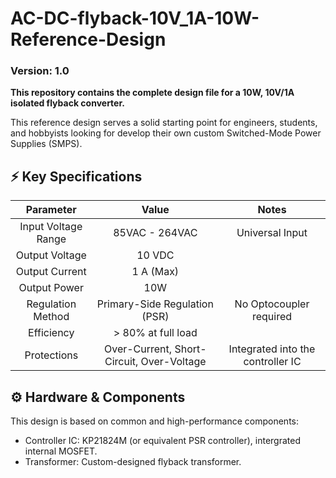 # AC-DC-flyback-10V_1A-10W-Reference-Design
### Version: 1.0
**This repository contains the complete design file for a 10W, 10V/1A isolated flyback converter.**


This reference design serves a solid starting point for engineers, students, and hobbyists looking for develop their own custom Switched-Mode Power Supplies (SMPS).
## ⚡️ Key Specifications
| Parameter | Value | Notes |
|:---:|:---:|:---:|
| Input Voltage Range |85VAC - 264VAC| Universal Input |
| Output Voltage | 10 VDC    |  |
| Output Current | 1 A (Max) |  |
| Output Power   | 10W       |  |
| Regulation Method |	Primary-Side Regulation (PSR) |	No Optocoupler required |
| Efficiency |	> 80% at full load | |
| Protections	| Over-Current, Short-Circuit, Over-Voltage	| Integrated into the controller IC |
## ⚙️ Hardware & Components
This design is based on common and high-performance components:

- Controller IC: KP21824M (or equivalent PSR controller), intergrated internal MOSFET.
- Transformer: Custom-designed flyback transformer.

